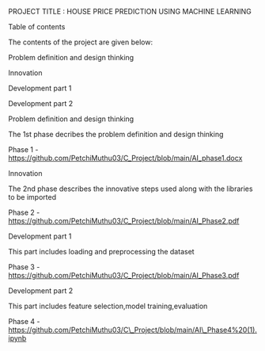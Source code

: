 ﻿PROJECT TITLE : HOUSE PRICE PREDICTION USING MACHINE LEARNING

Table of contents

The contents of the project are given below:

Problem definition and design thinking

Innovation

Development part 1

Development part 2

Problem definition and design thinking

The 1st phase decribes the problem definition and design thinking

Phase 1 - https://github.com/PetchiMuthu03/C_Project/blob/main/AI_phase1.docx

Innovation

The 2nd phase describes the innovative steps used along with the libraries to be imported

Phase 2 - https://github.com/PetchiMuthu03/C_Project/blob/main/AI_Phase2.pdf

Development part 1

This part includes loading and preprocessing the dataset

Phase 3 - https://github.com/PetchiMuthu03/C_Project/blob/main/AI_Phase3.pdf

Development part 2

This part includes feature selection,model training,evaluation

Phase 4 - https://github.com/PetchiMuthu03/C\_Project/blob/main/AI\_Phase4%20(1).ipynb
